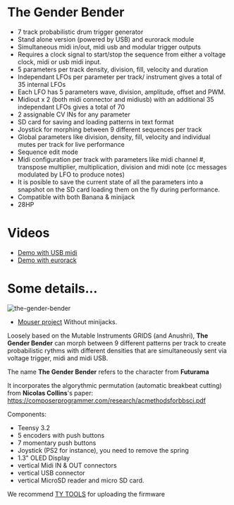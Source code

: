 # The Gender Bender

* 7 track probabilistic drum trigger generator
* Stand alone version (powered by USB) and eurorack module
* Simultaneous midi in/out, midi usb and modular trigger outputs
* Requires a clock signal to start/stop the sequence from either a voltage clock, midi or usb midi  input.
* 5 parameters per track density, division, fill, velocity and duration
* Independant LFOs per parameter per track/ instrument gives a total of 35 internal LFOs
* Each LFO has 5 parameters wave, division, amplitude, offset and PWM.
* Midiout x 2 (both midi connector and midiusb) with an additional 35 independant LFOs gives a total of 70
* 2 assignable CV INs for any parameter
* SD card for saving and loading patterns in text format
* Joystick for morphing between 9 different sequences per track
* Global parameters like division, density, fill, velocity and individual mutes per track for live performance
* Sequence edit mode
* Midi configuration per track with parameters like midi channel #, transpose multiplier, multiplication, division and midi note (cc messages modulated by LFO to produce notes)
* It is posible to save the current state of all the parameters into a snapshot on the SD card loading them on the fly during performance.
* Compatible with both Banana & minijack
* 28HP

# Videos

* [Demo with USB midi](https://www.youtube.com/watch?v=14ep21vwbiA)
* [Demo with eurorack](https://www.youtube.com/watch?v=5kgbRU3wxxo)

# Some details...

![the-gender-bender](https://user-images.githubusercontent.com/6823868/29998083-3386c7a6-9022-11e7-9b96-6b8f59b2f1cc.jpg)

- [Mouser project](https://www.mouser.com/ProjectManager/ProjectDetail.aspx?AccessID=d3ca61aec2) Without minijacks.

Loosely based on the Mutable Instruments GRIDS (and Anushri),  __The Gender Bender__ can morph between 9 different patterns per track to create probabilistic rythms with different densities that are simultaneously sent via voltage trigger, midi and midi USB.



The name __The Gender Bender__ refers to the character from __Futurama__


It incorporates the algorythmic permutation  (automatic breakbeat cutting) from __Nicolas Collins__'s paper:
https://composerprogrammer.com/research/acmethodsforbbsci.pdf



Components:
* Teensy 3.2
* 5 encoders with push buttons
* 7 momentary push buttons
* Joystick (PS2 for instance), you need to remove the spring
* 1.3" OLED Display
* vertical Midi IN & OUT connectors
* vertical USB connector
* vertical MicroSD reader and micro SD card.

We recommend [TY TOOLS](http://neodd.com/tytools) for uploading the firmware
 

